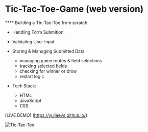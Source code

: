 # Tic-Tac-Toe-Game (web version)

**** Building a Tic-Tac-Toe from scratch.
  + Handling Form Submition
  + Validating User Input
  + Storing & Managing Submitted Data
    * managing game routes & field selections
    * tracking selected fields
    * checking for winner or drow
    * restart logic   

+ Tech Stack: 
  * HTML
  * JavaScript
  * CSS

 [LIVE DEMO] (https://yuliaevs.github.io/)
 
 ![Tic-Tac-Toe](https://github.com/YuliaEvs/Tic-Tac-Toe-Game/assets/96447638/ad3b594a-b1e8-4272-980c-a59ca21a6640)
